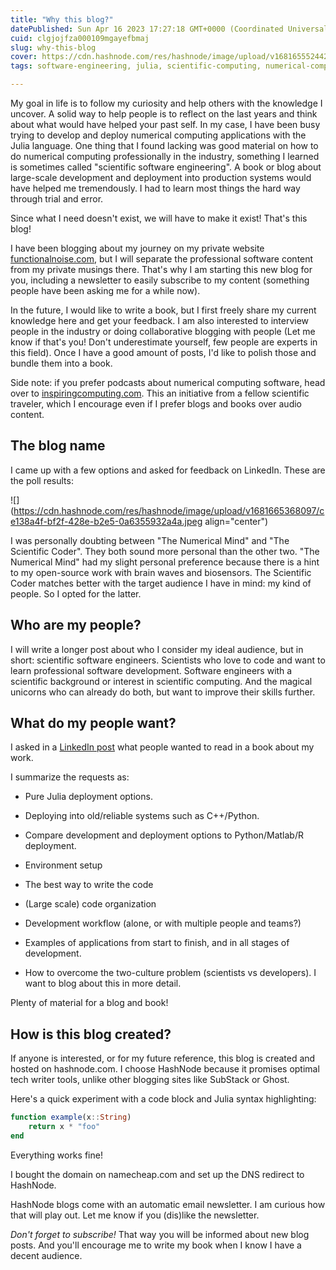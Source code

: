 ```yaml
---
title: "Why this blog?"
datePublished: Sun Apr 16 2023 17:27:18 GMT+0000 (Coordinated Universal Time)
cuid: clgjojfza000109mgayefbmaj
slug: why-this-blog
cover: https://cdn.hashnode.com/res/hashnode/image/upload/v1681655524424/8208e14f-0765-4eb2-a301-4d9470f26e45.png
tags: software-engineering, julia, scientific-computing, numerical-computing

---
```


My goal in life is to follow my curiosity and help others with the knowledge I uncover. A solid way to help people is to reflect on the last years and think about what would have helped your past self. In my case, I have been busy trying to develop and deploy numerical computing applications with the Julia language. One thing that I found lacking was good material on how to do numerical computing professionally in the industry, something I learned is sometimes called "scientific software engineering". A book or blog about large-scale development and deployment into production systems would have helped me tremendously. I had to learn most things the hard way through trial and error.

Since what I need doesn't exist, we will have to make it exist! That's this blog!

I have been blogging about my journey on my private website [functionalnoise.com](http://www.functionalnoise.com), but I will separate the professional software content from my private musings there. That's why I am starting this new blog for you, including a newsletter to easily subscribe to my content (something people have been asking me for a while now).

In the future, I would like to write a book, but I first freely share my current knowledge here and get your feedback. I am also interested to interview people in the industry or doing collaborative blogging with people (Let me know if that's you! Don't underestimate yourself, few people are experts in this field). Once I have a good amount of posts, I'd like to polish those and bundle them into a book.

Side note: if you prefer podcasts about numerical computing software, head over to [inspiringcomputing.com](http://www.inspiringcomputing.com). This an initiative from a fellow scientific traveler, which I encourage even if I prefer blogs and books over audio content.

## **The blog name**

I came up with a few options and asked for feedback on LinkedIn. These are the poll results:

![](https://cdn.hashnode.com/res/hashnode/image/upload/v1681665368097/ce138a4f-bf2f-428e-b2e5-0a6355932a4a.jpeg align="center")

I was personally doubting between "The Numerical Mind" and "The Scientific Coder". They both sound more personal than the other two. "The Numerical Mind" had my slight personal preference because there is a hint to my open-source work with brain waves and biosensors. The Scientific Coder matches better with the target audience I have in mind: my kind of people. So I opted for the latter.

## Who are my people?

I will write a longer post about who I consider my ideal audience, but in short: scientific software engineers. Scientists who love to code and want to learn professional software development. Software engineers with a scientific background or interest in scientific computing. And the magical unicorns who can already do both, but want to improve their skills further.

## What do my people want?

I asked in a [LinkedIn post](https://www.linkedin.com/posts/matthijscox_i-sometimes-joke-i-should-write-a-book-activity-7046024343025258496-GVkD) what people wanted to read in a book about my work.

I summarize the requests as:

* Pure Julia deployment options.
    
* Deploying into old/reliable systems such as C++/Python.
    
* Compare development and deployment options to Python/Matlab/R deployment.
    
* Environment setup
    
* The best way to write the code
    
* (Large scale) code organization
    
* Development workflow (alone, or with multiple people and teams?)
    
* Examples of applications from start to finish, and in all stages of development.
    
* How to overcome the two-culture problem (scientists vs developers). I want to blog about this in more detail.
    

Plenty of material for a blog and book!

## How is this blog created?

If anyone is interested, or for my future reference, this blog is created and hosted on hashnode.com. I choose HashNode because it promises optimal tech writer tools, unlike other blogging sites like SubStack or Ghost.

Here's a quick experiment with a code block and Julia syntax highlighting:

```julia
function example(x::String)
    return x * "foo"
end
```

Everything works fine!

I bought the domain on namecheap.com and set up the DNS redirect to HashNode.

HashNode blogs come with an automatic email newsletter. I am curious how that will play out. Let me know if you (dis)like the newsletter.

*Don't forget to subscribe!* That way you will be informed about new blog posts. And you'll encourage me to write my book when I know I have a decent audience.